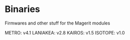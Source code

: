 # Binaries

Firmwares and other stuff for the Magerit modules

METRO: v4.1
LANIAKEA: v2.8
KAIROS: v1.5
ISOTOPE: v1.0
